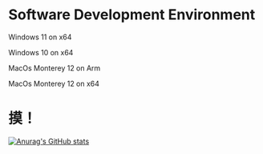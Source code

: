 # Software Development Environment
Windows 11 on x64

Windows 10 on x64

MacOs Monterey 12 on Arm

MacOs Monterey 12 on x64




# 摸！
[![Anurag's GitHub stats](https://github-readme-stats.vercel.app/api?username=HanlieChina)](https://github.com/anuraghazra/github-readme-stats)
